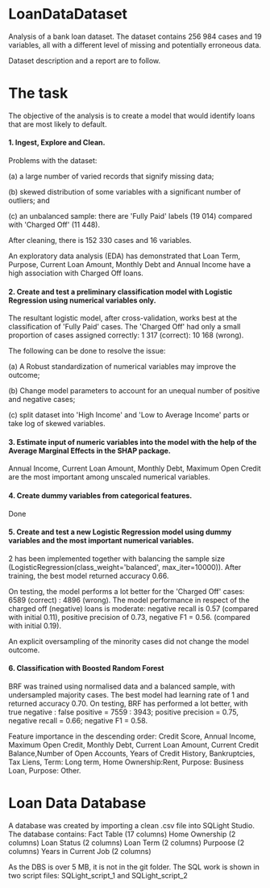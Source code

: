 # LoanDataDataset
Analysis of a bank loan dataset. The dataset contains 256 984 cases and 19 variables, all with a different level of missing and potentially erroneous data.

Dataset description and a report are to follow.

# The task
The objective of the analysis is to create a model that would identify loans that are most likely to default.

#### 1. Ingest, Explore and Clean.
Problems with the dataset:

(a) a large number of varied records that signify missing data;

(b) skewed distribution of some variables with a significant number of outliers; and 

(c) an unbalanced sample: there are 'Fully Paid' labels (19 014) compared with 'Charged Off' (11 448). 

After cleaning, there is 152 330 cases and 16 variables.

An exploratory data analysis (EDA) has demonstrated that Loan Term, Purpose, Current Loan Amount, Monthly Debt and Annual Income have a high association with Charged Off loans.

#### 2. Create and test a preliminary classification model with Logistic Regression using numerical variables only.
The resultant logistic model, after cross-validation, works best at the classification of 'Fully Paid' cases. The 'Charged Off' had only a small proportion of cases assigned correctly: 1 317 (correct): 10 168 (wrong).

The following can be done to resolve the issue:

(a) A Robust standardization of numerical variables may improve the outcome;

(b) Change model parameters to account for an unequal number of positive and negative cases;

(c) split dataset into 'High Income' and 'Low to Average Income' parts or take log of skewed variables.
#### 3. Estimate input of numeric variables into the model with the help of the Average Marginal Effects in the SHAP package.
Annual Income, Current Loan Amount, Monthly Debt, Maximum Open Credit are the most important among unscaled numerical variables. 
#### 4. Create dummy variables from categorical features.
Done

#### 5. Create and test a new Logistic Regression model using dummy variables and the most important numerical variables.
2 has been implemented together with balancing the sample size (LogisticRegression(class_weight='balanced', max_iter=10000)). 
After training, the best model returned accuracy 0.66.

On testing, the model performs a lot better for the 'Charged Off' cases: 6589 (correct) : 4896 (wrong). 
The model performance in respect of the  charged off (negative) loans is moderate: negative recall is 0.57 (compared with initial 0.11), positive precision of 0.73, negative F1 = 0.56. (compared with initial 0.19).

An explicit oversampling of the minority cases did not change the model outcome. 

#### 6. Classification with Boosted Random Forest
BRF was trained using normalised data and a balanced sample, with undersampled majority cases. The best model had learning rate of 1 and returned accuracy 0.70.
On testing, BRF has performed a lot better, with true negative : false positive = 7559 : 3943; positive precision = 0.75, negative recall = 0.66; negative F1 = 0.58.

Feature importance in the descending order:
Credit Score, Annual Income, Maximum Open Credit, Monthly Debt, Current Loan Amount, Current Credit Balance,Number of Open Accounts, Years of Credit History, Bankruptcies, Tax Liens, Term: Long term, Home Ownership:Rent, Purpose: Business Loan, Purpose: Other.

# Loan Data Database
A database was created by importing a clean .csv file into SQLight Studio. 
The database contains:
Fact Table (17 columns)
Home Ownership (2 columns)
Loan Status (2 columns)
Loan Term (2 columns)
Purpoose (2 columns)
Years in Current Job (2 columns)

As the DBS is over 5 MB, it is not in the git folder.
The SQL work is shown in two script files: SQLight_script_1 and SQLight_script_2
